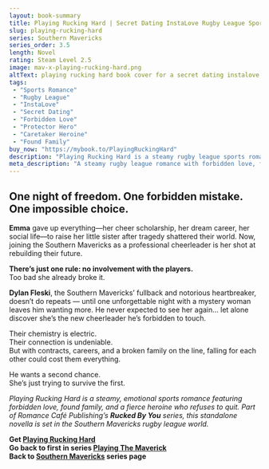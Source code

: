 ```yaml
---
layout: book-summary
title: Playing Rucking Hard | Secret Dating InstaLove Rugby League Sports Romance
slug: playing-rucking-hard
series: Southern Mavericks
series_order: 3.5
length: Novel
rating: Steam Level 2.5
image: mav-x-playing-rucking-hard.png
altText: playing rucking hard book cover for a secret dating instalove rugby league sports romance by Kenna Shaw Reed
tags:
 - "Sports Romance"
 - "Rugby League"
 - "InstaLove"
 - "Secret Dating"
 - "Forbidden Love"
 - "Protector Hero"
 - "Caretaker Heroine"
 - "Found Family"
buy_now: "https://mybook.to/PlayingRuckingHard" 
description: "Playing Rucking Hard is a steamy rugby league sports romance featuring forbidden love, instant attraction, and emotional stakes. When Emma joins the Southern Mavericks as a professional cheerleader, she’s determined to rebuild her life after tragedy—until she discovers her one-night stand is Dylan Fleski, the team’s fullback and her new off-limits teammate. With contracts, careers, and family on the line, falling for each other could cost them everything. Set in the Southern Mavericks world and part of the Rucked By You multi-author series, this standalone delivers high heat, fierce chemistry, and a heroine who won’t back down."
meta_description: "A steamy rugby league romance with forbidden love, fierce chemistry, and emotional stakes. Set in the Southern Mavericks world."
---
```


## One night of freedom. One forbidden mistake. One impossible choice.

**Emma** gave up everything—her cheer scholarship, her dream career, her social life—to raise her little sister after tragedy shattered their world. Now, joining the Southern Mavericks as a professional cheerleader is her shot at rebuilding their future.

**There’s just one rule: no involvement with the players.**  
Too bad she already broke it.

**Dylan Fleski**, the Southern Mavericks’ fullback and notorious heartbreaker, doesn’t do repeats — until one unforgettable night with a mystery woman leaves him wanting more. He never expected to see her again… let alone discover she’s the new cheerleader he’s forbidden to touch.

Their chemistry is electric.  
Their connection is undeniable.  
But with contracts, careers, and a broken family on the line, falling for each other could cost them everything.

He wants a second chance.  
She’s just trying to survive the first.

_Playing Rucking Hard is a steamy, emotional sports romance featuring forbidden love, found family, and a fierce heroine who refuses to quit. Part of Romance Café Publishing’s **Rucked By You** series, this standalone novella is set in the Southern Mavericks rugby league world._

**Get [Playing Rucking Hard](https://mybook.to/PlayingRuckingHard "Playing Rucking Hard")**  
**Go back to first in series [Playing The Maverick](https://mybook.to/PlayingTheMaverick "Playing The Maverick")**  
**Back to [Southern Mavericks](/series/southern-mavericks "Southern Mavericks") series page**